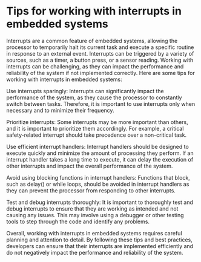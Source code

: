 # Tips for working with interrupts in embedded systems

Interrupts are a common feature of embedded systems, allowing the processor to temporarily halt its current task and execute a specific routine in response to an external event. Interrupts can be triggered by a variety of sources, such as a timer, a button press, or a sensor reading. Working with interrupts can be challenging, as they can impact the performance and reliability of the system if not implemented correctly. Here are some tips for working with interrupts in embedded systems:

Use interrupts sparingly: Interrupts can significantly impact the performance of the system, as they cause the processor to constantly switch between tasks. Therefore, it is important to use interrupts only when necessary and to minimize their frequency.

Prioritize interrupts: Some interrupts may be more important than others, and it is important to prioritize them accordingly. For example, a critical safety-related interrupt should take precedence over a non-critical task.

Use efficient interrupt handlers: Interrupt handlers should be designed to execute quickly and minimize the amount of processing they perform. If an interrupt handler takes a long time to execute, it can delay the execution of other interrupts and impact the overall performance of the system.

Avoid using blocking functions in interrupt handlers: Functions that block, such as delay() or while loops, should be avoided in interrupt handlers as they can prevent the processor from responding to other interrupts.

Test and debug interrupts thoroughly: It is important to thoroughly test and debug interrupts to ensure that they are working as intended and not causing any issues. This may involve using a debugger or other testing tools to step through the code and identify any problems.

Overall, working with interrupts in embedded systems requires careful planning and attention to detail. By following these tips and best practices, developers can ensure that their interrupts are implemented efficiently and do not negatively impact the performance and reliability of the system.